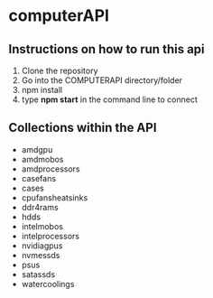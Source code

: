 # computerAPI

## Instructions on how to run this api

1. Clone the repository
2. Go into the COMPUTERAPI directory/folder
3. npm install
4. type **npm start** in the command line to connect

## Collections within the API

- amdgpu
- amdmobos
- amdprocessors
- casefans
- cases
- cpufansheatsinks
- ddr4rams
- hdds
- intelmobos
- intelprocessors
- nvidiagpus
- nvmessds
- psus
- satassds
- watercoolings
